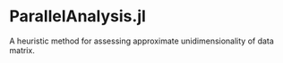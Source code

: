 # ParallelAnalysis.jl
A heuristic method for assessing approximate unidimensionality of data matrix.
